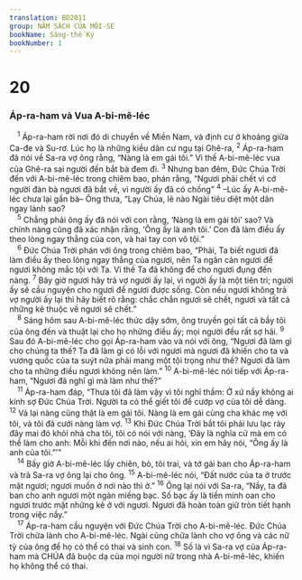 ```yaml
---
translation: BD2011
group: NĂM SÁCH CỦA MÔI-SE
bookName: Sáng-thế Ký 
bookNumber: 1
---
```


<div class="title"><h1>20</h1><h3>Áp-ra-ham và Vua A-bi-mê-léc</h3></div>
<span class="verse sa_20_1"> <sup>1</sup> Áp-ra-ham rời nơi đó di chuyển về Miền Nam, và định cư ở khoảng giữa Ca-đe và Su-rơ. Lúc họ là những kiều dân cư ngụ tại Ghê-ra, </span>
<span class="verse sa_20_2"><sup>2</sup> Áp-ra-ham đã nói về Sa-ra vợ ông rằng, “Nàng là em gái tôi.” Vì thế A-bi-mê-léc vua của Ghê-ra sai người đến bắt bà đem đi. </span>
<span class="verse sa_20_3"><sup>3</sup> Nhưng ban đêm, Ðức Chúa Trời đến với A-bi-mê-léc trong chiêm bao, phán rằng, “Ngươi phải chết vì cớ người đàn bà ngươi đã bắt về, vì người ấy đã có chồng” </span>
<span class="verse sa_20_4"><sup>4</sup> –Lúc ấy A-bi-mê-léc chưa lại gần bà– Ông thưa, “Lạy Chúa, lẽ nào Ngài tiêu diệt một dân ngay lành sao? <br/></span>
<span class="verse sa_20_5"> <sup>5</sup> Chẳng phải ông ấy đã nói với con rằng, ‘Nàng là em gái tôi’ sao? Và chính nàng cũng đã xác nhận rằng, ‘Ông ấy là anh tôi.’ Con đã làm điều ấy theo lòng ngay thẳng của con, và hai tay con vô tội.”<br/></span>
<span class="verse sa_20_6"> <sup>6</sup> Ðức Chúa Trời phán với ông trong chiêm bao, “Phải, Ta biết ngươi đã làm điều ấy theo lòng ngay thẳng của ngươi, nên Ta ngăn cản ngươi để ngươi không mắc tội với Ta. Vì thế Ta đã không để cho ngươi đụng đến nàng. </span>
<span class="verse sa_20_7"><sup>7</sup> Bây giờ ngươi hãy trả vợ người ấy lại, vì người ấy là một tiên tri; người ấy sẽ cầu nguyện cho ngươi để ngươi được sống. Còn nếu ngươi không trả vợ người ấy lại thì hãy biết rõ rằng: chắc chắn ngươi sẽ chết, ngươi và tất cả những kẻ thuộc về ngươi sẽ chết.”<br/></span>
<span class="verse sa_20_8"> <sup>8</sup> Sáng hôm sau A-bi-mê-léc thức dậy sớm, ông truyền gọi tất cả bầy tôi của ông đến và thuật lại cho họ những điều ấy; mọi người đều rất sợ hãi. </span>
<span class="verse sa_20_9"><sup>9</sup> Sau đó A-bi-mê-léc cho gọi Áp-ra-ham vào và nói với ông, “Ngươi đã làm gì cho chúng ta thế? Ta đã làm gì có lỗi với ngươi mà ngươi đã khiến cho ta và vương quốc của ta suýt nữa phải mang một tội trọng như thế? Ngươi đã làm cho ta những điều ngươi không nên làm.” </span>
<span class="verse sa_20_10"><sup>10</sup> A-bi-mê-léc nói tiếp với Áp-ra-ham, “Ngươi đã nghĩ gì mà làm như thế?”<br/></span>
<span class="verse sa_20_11"> <sup>11</sup> Áp-ra-ham đáp, “Thưa tôi đã làm vậy vì tôi nghĩ thầm: Ở xứ nầy không ai kính sợ Ðức Chúa Trời. Người ta có thể giết tôi để cướp vợ của tôi dễ dàng. </span>
<span class="verse sa_20_12"><sup>12</sup> Vả lại nàng cũng thật là em gái tôi. Nàng là em gái cùng cha khác mẹ với tôi, và tôi đã cưới nàng làm vợ. </span>
<span class="verse sa_20_13"><sup>13</sup> Khi Ðức Chúa Trời bắt tôi phải lưu lạc rày đây mai đó khỏi nhà cha tôi, tôi có nói với nàng, ‘Ðây là nghĩa cử mà em có thể làm cho anh: Mỗi khi đến nơi nào, nếu ai hỏi, xin em hãy nói, “Ông ấy là anh của tôi.”’”<br/></span>
<span class="verse sa_20_14"> <sup>14</sup> Bấy giờ A-bi-mê-léc lấy chiên, bò, tôi trai, và tớ gái ban cho Áp-ra-ham và trả Sa-ra vợ ông lại cho ông. </span>
<span class="verse sa_20_15"><sup>15</sup> A-bi-mê-léc nói, “Ðất nước của ta ở trước mặt ngươi; ngươi muốn ở nơi nào thì ở.” </span>
<span class="verse sa_20_16"><sup>16</sup> Ông lại nói với Sa-ra, “Nầy, ta đã ban cho anh ngươi một ngàn miếng bạc. Số bạc ấy là tiền minh oan cho ngươi trước mặt những kẻ ở với ngươi. Ngươi đã hoàn toàn giữ tròn tiết hạnh trong việc nầy.”<br/></span>
<span class="verse sa_20_17"> <sup>17</sup> Áp-ra-ham cầu nguyện với Ðức Chúa Trời cho A-bi-mê-léc. Ðức Chúa Trời chữa lành cho A-bi-mê-léc. Ngài cũng chữa lành cho vợ ông và các nữ tỳ của ông để họ có thể có thai và sinh con. </span>
<span class="verse sa_20_18"><sup>18</sup> Số là vì Sa-ra vợ của Áp-ra-ham mà CHÚA đã buộc dạ của mọi người nữ trong nhà A-bi-mê-léc, khiến họ không thể có thai.<br/></span>
